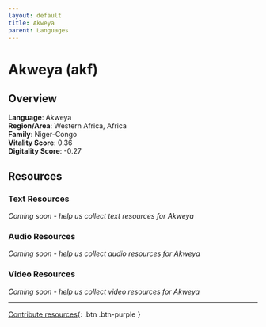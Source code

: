 ```yaml
---
layout: default
title: Akweya
parent: Languages
---
```


# Akweya (akf)

## Overview

**Language**: Akweya  
**Region/Area**: Western Africa, Africa  
**Family**: Niger-Congo  
**Vitality Score**: 0.36  
**Digitality Score**: -0.27  

## Resources

### Text Resources
*Coming soon - help us collect text resources for Akweya*

### Audio Resources
*Coming soon - help us collect audio resources for Akweya*

### Video Resources
*Coming soon - help us collect video resources for Akweya*

---

[Contribute resources](https://fairtrain.github.io/){: .btn .btn-purple }
